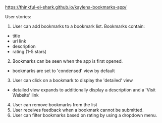 https://thinkful-ei-shark.github.io/kaylena-bookmarks-app/

User stories:
1. User can add bookmarks to a bookmark list. Bookmarks contain:
- title
- url link
- description
- rating (1-5 stars)
2. Bookmarks can be seen when the app is first opened.
- bookmarks are set to 'condensed' view by default
3. User can click on a bookmark to display the 'detailed' view
- detailed view expands to additionally display a description and a 'Visit Website' link
4. User can remove bookmarks from the list
5. User receives feedback when a bookmark cannot be submitted.
6. User can filter bookmarks based on rating by using a dropdown menu.
